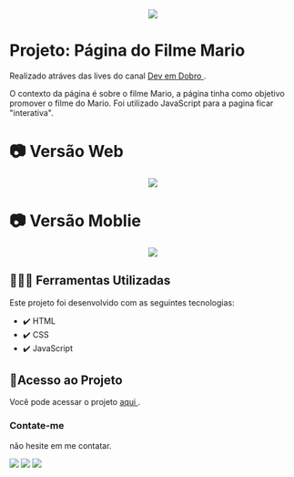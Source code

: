 <div align="center">
<img src="http://img.shields.io/static/v1?label=STATUS&message=FINALIZADO&color=GREEN&style=for-the-badge"/>
</div>

# Projeto: Página do Filme Mario

Realizado atráves das lives do canal <a href="https://www.youtube.com/c/devemdobro" target="_blank" > Dev em Dobro </a>.

O contexto da página é sobre o filme Mario, a página tinha como objetivo promover o filme do Mario. Foi utilizado JavaScript para a pagina ficar "interativa".

# 📷 Versão Web

<div align="center" >
 <img src="https://user-images.githubusercontent.com/123023440/235527559-fae9165c-fa6e-4a9b-991f-bd9393d6a8a0.gif">
</div>

# 📷 Versão Moblie

<div align="center" >
 <img src="https://user-images.githubusercontent.com/123023440/235528786-4b786797-3b9e-4d32-80f6-029c8a0b8897.gif">
</div>

## 🧑🏾‍💻 Ferramentas Utilizadas

Este projeto foi desenvolvido com as seguintes tecnologias:

- ✔️ HTML
- ✔️ CSS
- ✔️ JavaScript

## 📂Acesso ao Projeto

Você pode acessar o projeto <a href="https://eolima.github.io/Projeto_PaginaMario/" target="_blank" > aqui </a>.

### Contate-me

não hesite em me contatar.

<div>
  <a href="https://instagram.com/lucasl.ima" target="_blank"><img src="https://img.shields.io/badge/-Instagram-%23E4405F?style=for-the-badge&logo=instagram&logoColor=white" target="_blank"></a>
  <a href = "mailto:lucasanjosdiscente@gmail.com"><img src="https://img.shields.io/badge/Gmail-D14836?style=for-the-badge&logo=gmail&logoColor=white" target="_blank"></a>
  <a href="https://linkedin.com/in/lucasl1ima" target="_blank"><img src="https://img.shields.io/badge/-LinkedIn-%230077B5?style=for-the-badge&logo=linkedin&logoColor=white" target="_blank"></a>
</div>
